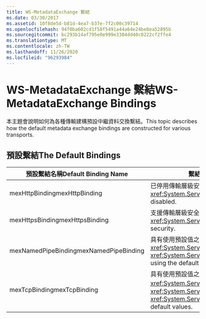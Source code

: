 ```yaml
---
title: WS-MetadataExchange 繫結
ms.date: 03/30/2017
ms.assetid: 10f8de5d-b81d-4ea7-b37e-7f2c00c39714
ms.openlocfilehash: 94f0ba602cd1f58f5491a44a64e24be8ea52895b
ms.sourcegitcommit: bc293b14af795e0e999e3304dd40c0222cf2ffe4
ms.translationtype: MT
ms.contentlocale: zh-TW
ms.lasthandoff: 11/26/2020
ms.locfileid: "96293984"
---
```

# <a name="ws-metadataexchange-bindings"></a><span data-ttu-id="f5f79-102">WS-MetadataExchange 繫結</span><span class="sxs-lookup"><span data-stu-id="f5f79-102">WS-MetadataExchange Bindings</span></span>

<span data-ttu-id="f5f79-103">本主題會說明如何為各種傳輸建構預設中繼資料交換繫結。</span><span class="sxs-lookup"><span data-stu-id="f5f79-103">This topic describes how the default metadata exchange bindings are constructed for various transports.</span></span>  
  
## <a name="the-default-bindings"></a><span data-ttu-id="f5f79-104">預設繫結</span><span class="sxs-lookup"><span data-stu-id="f5f79-104">The Default Bindings</span></span>  
  
|<span data-ttu-id="f5f79-105">預設繫結名稱</span><span class="sxs-lookup"><span data-stu-id="f5f79-105">Default Binding Name</span></span>|<span data-ttu-id="f5f79-106">繫結的建構方式</span><span class="sxs-lookup"><span data-stu-id="f5f79-106">How the binding is constructed</span></span>|  
|--------------------------|------------------------------------|  
|<span data-ttu-id="f5f79-107">mexHttpBinding</span><span class="sxs-lookup"><span data-stu-id="f5f79-107">mexHttpBinding</span></span>|<span data-ttu-id="f5f79-108">已停用傳輸層級安全性的 <xref:System.ServiceModel.WSHttpBinding>。</span><span class="sxs-lookup"><span data-stu-id="f5f79-108">A <xref:System.ServiceModel.WSHttpBinding> with transport-level security disabled.</span></span>|  
|<span data-ttu-id="f5f79-109">mexHttpsBinding</span><span class="sxs-lookup"><span data-stu-id="f5f79-109">mexHttpsBinding</span></span>|<span data-ttu-id="f5f79-110">支援傳輸層級安全性的 <xref:System.ServiceModel.WSHttpBinding>。</span><span class="sxs-lookup"><span data-stu-id="f5f79-110">A <xref:System.ServiceModel.WSHttpBinding> that supports transport-level security.</span></span>|  
|<span data-ttu-id="f5f79-111">mexNamedPipeBinding</span><span class="sxs-lookup"><span data-stu-id="f5f79-111">mexNamedPipeBinding</span></span>|<span data-ttu-id="f5f79-112">具有使用預設值之 的 。</span><span class="sxs-lookup"><span data-stu-id="f5f79-112">A  <xref:System.ServiceModel.Channels.CustomBinding> with a <xref:System.ServiceModel.Channels.NamedPipeTransportBindingElement> using the default values.</span></span>|  
|<span data-ttu-id="f5f79-113">mexTcpBinding</span><span class="sxs-lookup"><span data-stu-id="f5f79-113">mexTcpBinding</span></span>|<span data-ttu-id="f5f79-114">具有使用預設值之 <xref:System.ServiceModel.Channels.CustomBinding> 的 <xref:System.ServiceModel.Channels.TcpTransportBindingElement>。</span><span class="sxs-lookup"><span data-stu-id="f5f79-114">A <xref:System.ServiceModel.Channels.CustomBinding> with a <xref:System.ServiceModel.Channels.TcpTransportBindingElement> using default values.</span></span>|
